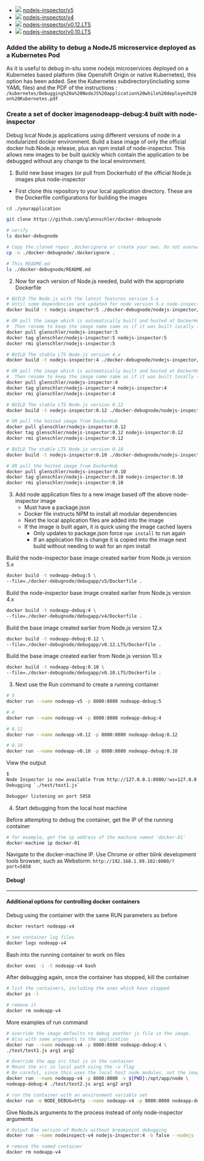 * [![](https://badge.imagelayers.io/glenschler/nodejs-inspector:5.svg)](https://imagelayers.io/?images=glenschler/nodejs-inspector:5 'Get your own badge on imagelayers.io')  [nodejs-inspector/v5](./nodejs-inspector/v5/Dockerfile)
* [![](https://badge.imagelayers.io/glenschler/nodejs-inspector:4.svg)](https://imagelayers.io/?images=glenschler/nodejs-inspector:4 'Get your own badge on imagelayers.io')  [nodejs-inspector/v4](./nodejs-inspector/v4/Dockerfile)
* [![](https://badge.imagelayers.io/glenschler/nodejs-inspector:0.12.svg)](https://imagelayers.io/?images=glenschler/nodejs-inspector:0.12 'Get your own badge on imagelayers.io')  [nodejs-inspector/v0.12.LTS](./nodejs-inspector/v0.12.LTS/Dockerfile)
* [![](https://badge.imagelayers.io/glenschler/nodejs-inspector:0.10.svg)](https://imagelayers.io/?images=glenschler/nodejs-inspector:0.10 'Get your own badge on imagelayers.io')  [nodejs-inspector/v0.10.LTS](./nodejs-inspector/v0.10.LTS/Dockerfile)

### Added the ability to debug a NodeJS microservice deployed as a Kubernetes Pod
As it is useful to debug in-situ some nodejs microservices deployed on a Kubernetes based platform (like Openshift Origin or native Kubernetes), this option has been added.
See the Kubernetes subdirectory(including some YAML files) and the PDF of the instructions :
```/kubernetes/Debugging%20a%20NodeJS%20application%20while%20deployed%20on%20Kubernetes.pdf```

### Create a set of docker imagenodeapp-debug:4 built with node-inspector
Debug local Node.js applications using different versions of node in a modularized docker environment. Build a base image of only the official docker hub Node.js release, plus an npm install of node-inspector. This allows new images to be built quickly which contain the application to be debugged without any change to the local environment.

1. Build new base images (or pull from Dockerhub) of the official Node.js images plus node-inspector

  * First clone this repository to your local application directory. These are the Dockerfile configurations for building the images

  ```bash
  cd ./yourapplication

  git clone https://github.com/glennschler/docker-debugnode

  # verify
  ls docker-debugnode

  # Copy the cloned repos .dockerignore or create your own. Do not overwrite if exist
  cp -n ./docker-debugnode/.dockerignore .

  # This README.md
  ls ./docker-debugnode/README.md
  ```

2. Now for each version of Node.js needed, build with the appropriate Dockerfile

  ```bash
  # BUILD The Node.js with the latest features version 5.x
  # Until some dependencies are updated for node version 5.x node-inspector install requires the npm "--unsafe-perm" flag. This is set in this v5/Dockerfile
  docker build -t nodejs-inspector:5 ./docker-debugnode/nodejs-inspector/v5

  # OR pull the image which is automatically built and hosted at DockerHub
  #  Then rename to keep the image name same as if it was built locally (above)
  docker pull glenschler/nodejs-inspector:5
  docker tag glenschler/nodejs-inspector:5 nodejs-inspector:5
  docker rmi glenschler/nodejs-inspector:5
  ```

  ```bash
  # BUILD The stable LTS Node.js version 4.x
  docker build -t nodejs-inspector:4 ./docker-debugnode/nodejs-inspector/v4

  # OR pull the image which is automatically built and hosted at DockerHub
  #  Then rename to keep the image name same as if it was built locally (above)
  docker pull glenschler/nodejs-inspector:4
  docker tag glenschler/nodejs-inspector:4 nodejs-inspector:4
  docker rmi glenschler/nodejs-inspector:4
  ```

  ```bash
  # BUILD The stable LTS Node.js version 0.12
  docker build -t nodejs-inspector:0.12 ./docker-debugnode/nodejs-inspector/v0.12.LTS

  # OR pull the hosted image from DockerHub
  docker pull glenschler/nodejs-inspector:0.12
  docker tag glenschler/nodejs-inspector:0.12 nodejs-inspector:0.12
  docker rmi glenschler/nodejs-inspector:0.12
  ```

  ```bash
  # BUILD The stable LTS Node.js version 0.10
  docker build -t nodejs-inspector:0.10 ./docker-debugnode/nodejs-inspector/v0.10.LTS

  # OR pull the hosted image from DockerHub
  docker pull glenschler/nodejs-inspector:0.10
  docker tag glenschler/nodejs-inspector:0.10 nodejs-inspector:0.10
  docker rmi glenschler/nodejs-inspector:0.10
  ```

3. Add node application files to a new image based off the above node-inspector image
    * Must have a package.json
    * Docker file instructs NPM to install all modular dependencies
    * Next the local application files are added into the image
    * If the image is built again, it is quick using the image cached layers
      * Only updates to package.json force ```npm install``` to run again
      * If an application file is change it is copied into the image next build without needing to wait for an npm install

  Build the node-inspector base image created earlier from Node.js version 5.x
  ```bash
  docker build -t nodeapp-debug:5 \
  --file=./docker-debugnode/debugapp/v5/Dockerfile .
  ```

  Build the node-inspector base image created earlier from Node.js version 4.x
  ```bash
  docker build -t nodeapp-debug:4 \
  --file=./docker-debugnode/debugapp/v4/Dockerfile .
  ```

  Build the base image created earlier from Node.js version 12.x
  ```bash
  docker build -t nodeapp-debug:0.12 \
  --file=./docker-debugnode/debugapp/v0.12.LTS/Dockerfile .
  ```

  Build the base image created earlier from Node.js version 10.x
  ```bash
  docker build -t nodeapp-debug:0.10 \
  --file=./docker-debugnode/debugapp/v0.10.LTS/Dockerfile .
  ```

3. Next use the Run command to create a running container

  ```bash
  # 5
  docker run --name nodeapp-v5 -p 8080:8080 nodeapp-debug:5

  # 4
  docker run --name nodeapp-v4 -p 8080:8080 nodeapp-debug:4

  # 0.12
  docker run --name nodeapp-v0.12 -p 8080:8080 nodeapp-debug:0.12

  # 0.10
  docker run --name nodeapp-v0.10 -p 8080:8080 nodeapp-debug:0.10
  ```

  View the output
  ```bash
  $
  Node Inspector is now available from http://127.0.0.1:8080/?ws=127.0.0.1:8080&port=5858
  Debugging `./test/test1.js`

  Debugger listening on port 5858
  ```

4. Start debugging from the local host machine

  Before attempting to debug the container, get the IP of the running container
  ```bash
  # for example, get the ip address of the machine named 'docker-01'
  docker-machine ip docker-01
  ```

  Navigate to the docker-machine IP. Use Chrome or other blink development tools browser, such as Webstorm: ```http://192.168.1.99.102:8080/?port=5858```

  #### Debug!

----

#### Additional options for controlling docker containers

  Debug using the container with the same RUN parameters as before
  ```bash
  docker restart nodeapp-v4

  # see container log files
  docker logs nodeapp-v4
  ```

  Bash into the running container to work on files
  ```bash
  docker exec -i -t nodeapp-v4 bash
  ```

  After debugging again, once the container has stopped, kill the container
  ```bash
  # list the containers, including the ones which have stopped
  docker ps -l

  # remove it
  docker rm nodeapp-v4
  ```

  More examples of run command
  ```bash
  # override the image defaults to debug another js file in the image.
  # Also with some arguments to the application
  docker run --name nodeapp-v4 -p 8080:8080 nodeapp-debug:4 \
  ./test/test1.js arg1 arg2

  # Override the app src that is in the container
  # Mount the src in local path using the -v flag
  # Be careful, since this uses the local host node_modules, not the images
  docker run --name nodeapp-v4 -p 8080:8080 -v ${PWD}:/opt/app/node \
  nodeapp-debug:4 ./test/test2.js arg1 arg2 arg3

  # run the container with an environment variable set
  docker run -e NODE_DEBUG=http --name nodeapp-v4 -p 8080:8080 nodeapp-debug:4
  ```

  Give NodeJs arguments to the process instead of only node-inspector arguments
  ```bash
  # Output the version of NodeJs without breakpoint debugging
  docker run --name nodeinspect-v4 nodejs-inspector:4 -b false --nodejs -v

  # remove the named container
  docker rm nodeapp-v4
  ```
